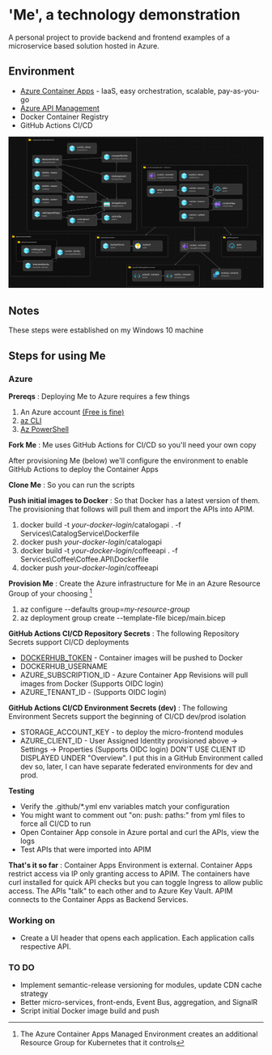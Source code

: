 # 'Me', a technology demonstration

A personal project to provide backend and frontend examples of a microservice based solution hosted in Azure.

## Environment
- [Azure Container Apps](https://learn.microsoft.com/en-us/azure/container-apps/) - IaaS, easy orchestration, scalable, pay-as-you-go
- [Azure API Management](https://azure.microsoft.com/en-us/products/api-management/)
- Docker Container Registry
- GitHub Actions CI/CD

![Me architecture](images/Me%20Architecture.png)

## Notes
These steps were established on my Windows 10 machine

## Steps for using Me
### Azure
**Prereqs**
: Deploying Me to Azure requires a few things
1. An Azure account [(Free is fine)][def]
2. [az CLI](https://learn.microsoft.com/en-us/cli/azure/install-azure-cli)
3. [Az PowerShell](https://learn.microsoft.com/en-us/powershell/azure/install-azps-windows?view=azps-10.0.0&tabs=powershell&pivots=windows-psgallery)

**Fork Me**
: Me uses GitHub Actions for CI/CD so you'll need your own copy

After provisioning Me (below) we'll configure the environment to enable GitHub Actions to deploy the Container Apps

**Clone Me**
: So you can run the scripts

**Push initial images to Docker**
: So that Docker has a latest version of them. The provisioning that follows will pull them and import the APIs into APIM.
1. docker build -t *your-docker-login*/catalogapi . -f Services\CatalogService\Dockerfile
2. docker push *your-docker-login*/catalogapi
3. docker build -t *your-docker-login*/coffeeapi . -f Services\Coffee\Coffee.API\Dockerfile
4. docker push *your-docker-login*/coffeeapi

**Provision Me**
: Create the Azure infrastructure for Me in an Azure Resource Group of your choosing [^1]
1. az configure --defaults group=*my-resource-group*
2. az deployment group create --template-file bicep/main.bicep

**GitHub Actions CI/CD Repository Secrets**
: The following Repository Secrets support CI/CD deployments
- [DOCKERHUB_TOKEN](https://docs.docker.com/docker-hub/access-tokens/) - Container images will be pushed to Docker
- DOCKERHUB_USERNAME
- AZURE_SUBSCRIPTION_ID - Azure Container App Revisions will pull images from Docker (Supports OIDC login)
- AZURE_TENANT_ID - (Supports OIDC login)

**GitHub Actions CI/CD Environment Secrets (dev)**
: The following Environment Secrets support the beginning of CI/CD dev/prod isolation
- STORAGE_ACCOUNT_KEY - to deploy the micro-frontend modules
- AZURE_CLIENT_ID - User Assigned Identity provisioned above -> Settings -> Properties (Supports OIDC login) DON'T USE CLIENT ID DISPLAYED UNDER "Overview". I put this in a GitHub Environment called dev so, later, I can have separate federated environments for dev and prod.

**Testing**
- Verify the .github/*.yml env variables match your configuration
- You might want to comment out "on: push: paths:" from yml files to force all CI/CD to run
- Open Container App console in Azure portal and curl the APIs, view the logs
- Test APIs that were imported into APIM

**That's it so far**
: Container Apps Environment is external. Container Apps restrict access via IP only granting access to APIM. The containers have curl installed for quick API checks but you can toggle Ingress to allow public access. The APIs "talk" to each other and to Azure Key Vault. APIM connects to the Container Apps as Backend Services.

### Working on 
- Create a UI header that opens each application. Each application calls respective API.

### TO DO
- Implement semantic-release versioning for modules, update CDN cache strategy
- Better micro-services, front-ends, Event Bus, aggregation, and SignalR
- Script initial Docker image build and push

[^1]: The Azure Container Apps Managed Environment creates an additional Resource Group for Kubernetes that it controls

[def]: https://azure.microsoft.com/en-us/free/search/?ef_id=_k_4fffd49be29e1baacc4bb019e2ee66a6_k_&OCID=AIDcmm5edswduu_SEM__k_4fffd49be29e1baacc4bb019e2ee66a6_k_&msclkid=4fffd49be29e1baacc4bb019e2ee66a6
